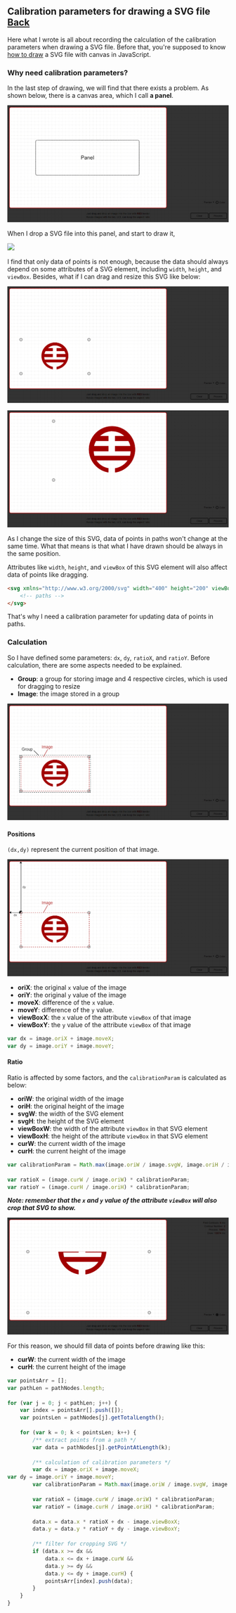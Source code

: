## Calibration parameters for drawing a SVG file [Back](./../SVG.md)

Here what I wrote is all about recording the calculation of the calibration parameters when drawing a SVG file. Before that, you're supposed to know [how to draw](./../../canvas/drawing_a_svg/drawing_a_svg.md) a SVG file with canvas in JavaScript.

### Why need calibration parameters?

In the last step of drawing, we will find that there exists a problem. As shown below, there is a canvas area, which I call **a panel**.

![](./panel.png)

When I drop a SVG file into this panel, and start to draw it,

![](./example.svg)

I find that only data of points is not enough, because the data should always depend on some attributes of a SVG element, including `width`, `height`, and `viewBox`. Besides, what if I can drag and resize this SVG like below:

![](./resize_svg1.png)

![](./resize_svg2.png)

As I change the size of this SVG, data of points in paths won't change at the same time. What that means is that what I have drawn should be always in the same position.

Attributes like `width`, `height`, and `viewBox` of this SVG element will also affect data of points like dragging.

```html
<svg xmlns="http://www.w3.org/2000/svg" width="400" height="200" viewBox="0 0 200 200">
    <!-- paths -->
</svg>
```

That's why I need a calibration parameter for updating data of points in paths.

### Calculation

So I have defined some parameters: `dx`, `dy`, `ratioX`, and `ratioY`. Before calculation, there are some aspects needed to be explained.

- **Group**: a group for storing image and 4 respective circles, which is used for dragging to resize
- **Image**: the image stored in a group

![](./1.png)


#### Positions

`(dx,dy)` represent the current position of that image.

![](./2.png)

- **oriX**: the original `x` value of the image
- **oriY**: the original `y` value of the image
- **moveX**: difference of the `x` value.
- **moveY**: difference of the `y` value.
- **viewBoxX**: the `x` value of the attribute `viewBox` of that image
- **viewBoxY**: the `y` value of the attribute `viewBox` of that image

```js
var dx = image.oriX + image.moveX;
var dy = image.oriY + image.moveY;
```

#### Ratio

Ratio is affected by some factors, and the `calibrationParam` is calculated as below:

- **oriW**: the original width of the image
- **oriH**: the original height of the image
- **svgW**: the width of the SVG element
- **svgH**: the height of the SVG element
- **viewBoxW**: the width of the attribute `viewBox` in that SVG element
- **viewBoxH**: the height of the attribute `viewBox` in that SVG element
- **curW**: the current width of the image
- **curH**: the current height of the image

```js
var calibrationParam = Math.max(image.oriW / image.svgW, image.oriH / image.svgH) * Math.min(image.svgW / image.viewBoxW, image.svgH / image.viewBoxH);

var ratioX = (image.curW / image.oriW) * calibrationParam;
var ratioY = (image.curH / image.oriH) * calibrationParam;
```

***Note: remember that the `x` and `y` value of the attribute `viewBox` will also crop that SVG to show.***

![](./3.png)

For this reason, we should fill data of points before drawing like this:

- **curW**: the current width of the image
- **curH**: the current height of the image

```js
var pointsArr = [];
var pathLen = pathNodes.length;

for (var j = 0; j < pathLen; j++) {
    var index = pointsArr[].push([]);
    var pointsLen = pathNodes[j].getTotalLength();
    
    for (var k = 0; k < pointsLen; k++) {
        /** extract points from a path */
        var data = pathNodes[j].getPointAtLength(k);
    
        /** calculation of calibration parameters */
        var dx = image.oriX + image.moveX;
var dy = image.oriY + image.moveY;
        var calibrationParam = Math.max(image.oriW / image.svgW, image.oriH / image.svgH) * Math.min(image.svgW / image.viewBoxW, image.svgH / image.viewBoxH);
        
        var ratioX = (image.curW / image.oriW) * calibrationParam;
        var ratioY = (image.curH / image.oriH) * calibrationParam;
    
        data.x = data.x * ratioX + dx - image.viewBoxX;
		data.y = data.y * ratioY + dy - image.viewBoxY;
        
        /** filter for cropping SVG */
        if (data.x >= dx &&
            data.x <= dx + image.curW &&
            data.y >= dy &&
            data.y <= dy + image.curH) {
            pointsArr[index].push(data);
        }
    }
}
```
